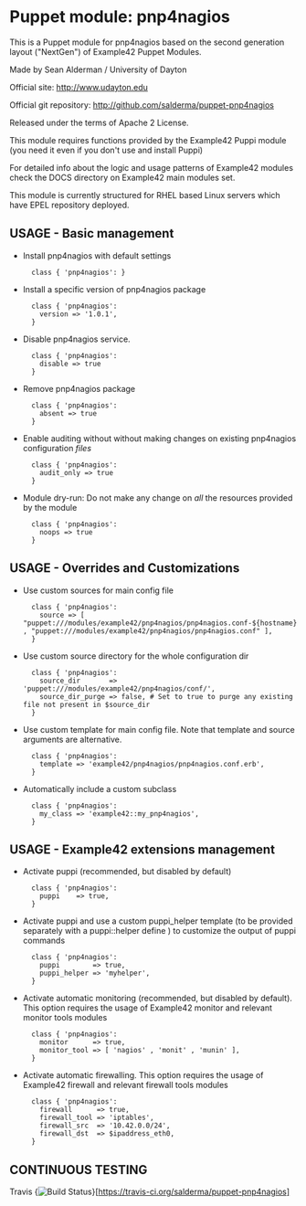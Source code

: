 # Puppet module: pnp4nagios

This is a Puppet module for pnp4nagios based on the second generation layout ("NextGen") of Example42 Puppet Modules.

Made by Sean Alderman / University of Dayton

Official site: http://www.udayton.edu

Official git repository: http://github.com/salderma/puppet-pnp4nagios

Released under the terms of Apache 2 License.

This module requires functions provided by the Example42 Puppi module (you need it even if you don't use and install Puppi)

For detailed info about the logic and usage patterns of Example42 modules check the DOCS directory on Example42 main modules set.

This module is currently structured for RHEL based Linux servers which have EPEL repository deployed.

## USAGE - Basic management

* Install pnp4nagios with default settings

        class { 'pnp4nagios': }

* Install a specific version of pnp4nagios package

        class { 'pnp4nagios':
          version => '1.0.1',
        }

* Disable pnp4nagios service.

        class { 'pnp4nagios':
          disable => true
        }

* Remove pnp4nagios package

        class { 'pnp4nagios':
          absent => true
        }

* Enable auditing without without making changes on existing pnp4nagios configuration *files*

        class { 'pnp4nagios':
          audit_only => true
        }

* Module dry-run: Do not make any change on *all* the resources provided by the module

        class { 'pnp4nagios':
          noops => true
        }


## USAGE - Overrides and Customizations
* Use custom sources for main config file 

        class { 'pnp4nagios':
          source => [ "puppet:///modules/example42/pnp4nagios/pnp4nagios.conf-${hostname}" , "puppet:///modules/example42/pnp4nagios/pnp4nagios.conf" ], 
        }


* Use custom source directory for the whole configuration dir

        class { 'pnp4nagios':
          source_dir       => 'puppet:///modules/example42/pnp4nagios/conf/',
          source_dir_purge => false, # Set to true to purge any existing file not present in $source_dir
        }

* Use custom template for main config file. Note that template and source arguments are alternative. 

        class { 'pnp4nagios':
          template => 'example42/pnp4nagios/pnp4nagios.conf.erb',
        }

* Automatically include a custom subclass

        class { 'pnp4nagios':
          my_class => 'example42::my_pnp4nagios',
        }


## USAGE - Example42 extensions management 
* Activate puppi (recommended, but disabled by default)

        class { 'pnp4nagios':
          puppi    => true,
        }

* Activate puppi and use a custom puppi_helper template (to be provided separately with a puppi::helper define ) to customize the output of puppi commands 

        class { 'pnp4nagios':
          puppi        => true,
          puppi_helper => 'myhelper', 
        }

* Activate automatic monitoring (recommended, but disabled by default). This option requires the usage of Example42 monitor and relevant monitor tools modules

        class { 'pnp4nagios':
          monitor      => true,
          monitor_tool => [ 'nagios' , 'monit' , 'munin' ],
        }

* Activate automatic firewalling. This option requires the usage of Example42 firewall and relevant firewall tools modules

        class { 'pnp4nagios':       
          firewall      => true,
          firewall_tool => 'iptables',
          firewall_src  => '10.42.0.0/24',
          firewall_dst  => $ipaddress_eth0,
        }


## CONTINUOUS TESTING

Travis {<img src="https://travis-ci.org/salderma/puppet-pnp4nagios.png?branch=master" alt="Build Status" />}[https://travis-ci.org/salderma/puppet-pnp4nagios]
